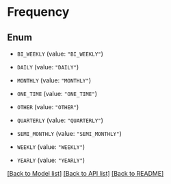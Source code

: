# Frequency

## Enum


* `BI_WEEKLY` (value: `"BI_WEEKLY"`)

* `DAILY` (value: `"DAILY"`)

* `MONTHLY` (value: `"MONTHLY"`)

* `ONE_TIME` (value: `"ONE_TIME"`)

* `OTHER` (value: `"OTHER"`)

* `QUARTERLY` (value: `"QUARTERLY"`)

* `SEMI_MONTHLY` (value: `"SEMI_MONTHLY"`)

* `WEEKLY` (value: `"WEEKLY"`)

* `YEARLY` (value: `"YEARLY"`)


[[Back to Model list]](../README.md#documentation-for-models) [[Back to API list]](../README.md#documentation-for-api-endpoints) [[Back to README]](../README.md)


